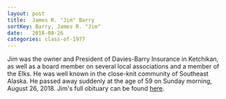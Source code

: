 ```yaml
---
layout: post
title:  James R. "Jim" Barry
sortKey: Barry, James R. "Jim"
date:   2018-08-26
categories: class-of-1977
---
```

Jim was the owner and President of Davies-Barry Insurance in Ketchikan, as well as a board member on several local associations and a member of the Elks. He was well known in the close-knit community of Southeast Alaska. He passed away suddenly at the age of 59 on Sunday morning, August 26, 2018. Jim's full obituary can be found [here](https://tinyurl.com/y8ujkczg).

